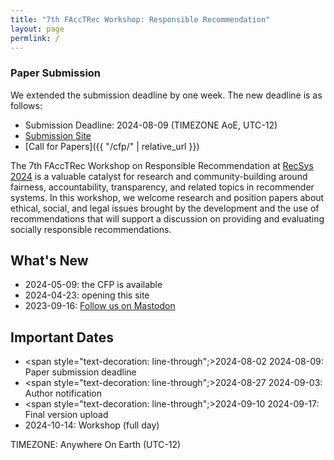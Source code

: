 ```yaml
---
title: "7th FAccTRec Workshop: Responsible Recommendation"
layout: page
permlink: /
---
```


### Paper Submission

We extended the submission deadline by one week.  The new deadline is as follows:

* Submission Deadline: 2024-08-09 (TIMEZONE AoE, UTC-12)
* [Submission Site](https://easychair.org/my/conference?conf=recsys2024workshops)
* [Call for Papers]({{ "/cfp/" | relative_url }})

The 7th FAccTRec Workshop on Responsible Recommendation at [RecSys 2024](https://recsys.acm.org/recsys24/) is a valuable catalyst for research and community-building around fairness, accountability, transparency, and related topics in recommender systems.
In this workshop, we welcome research and position papers about ethical, social, and legal issues brought by the development and the use of recommendations that will support a discussion on providing and evaluating socially responsible recommendations.

## What's New

* 2024-05-09: the CFP is available
* 2024-04-23: opening this site
* 2023-09-16: <a rel="me" href="https://recsys.social/@FAccTRec">Follow us on Mastodon</a>

## Important Dates

* <span style="text-decoration: line-through";>2024-08-02</span> 2024-08-09: Paper submission deadline
* <span style="text-decoration: line-through";>2024-08-27</span> 2024-09-03: Author notification
* <span style="text-decoration: line-through";>2024-09-10</span> 2024-09-17: Final version upload
* 2024-10-14: Workshop (full day)

TIMEZONE: Anywhere On Earth (UTC-12)

<!-- ## FAccT Network

The FAccTRec 2023 workshop is proudly a part of the [FAccT network](https://facctconference.org/network/), to publish and engage with fairness, accountability, and transparency scholars across connected disciplines. -->
